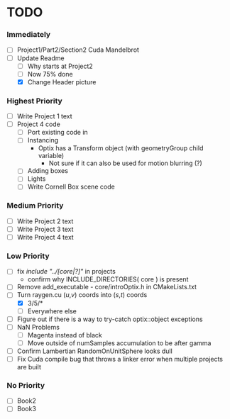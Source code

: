 # TODO #

### Immediately ###
- [ ] Project1/Part2/Section2 Cuda Mandelbrot
- [ ] Update Readme 
  - [ ] Why starts at Project2
  - [ ] Now 75% done
  - [x] Change Header picture

### Highest Priority ###
- [ ] Write Project 1 text
- [ ] Project 4 code
  - [ ] Port existing code in
  - [ ] Instancing
    - Optix has a Transform object (with geometryGroup child variable)
      - Not sure if it can also be used for motion blurring (?)
  - [ ] Adding boxes
  - [ ] Lights
  - [ ] Write Cornell Box scene code

### Medium Priority ###
- [ ] Write Project 2 text
- [ ] Write Project 3 text
- [ ] Write Project 4 text

### Low Priority ###
- [ ] fix *include "../[core|?]"* in projects
  - confirm why INCLUDE_DIRECTORIES( core ) is present
- [ ] Remove add_executable - core/introOptix.h in CMakeLists.txt
- [ ] Turn raygen.cu (*u*,*v*) coords into (*s*,*t*) coords
  - [x] 3/5/*
  - [ ] Everywhere else
- [ ] Figure out if there is a way to try-catch optix::object exceptions 
- [ ] NaN Problems 
  - [ ] Magenta instead of black
  - [ ] Move outside of numSamples accumulation to be after gamma
- [ ] Confirm Lambertian RandomOnUnitSphere looks dull
- [ ] Fix Cuda compile bug that throws a linker error when multiple projects are built

### No Priority ###
- [ ] Book2
- [ ] Book3